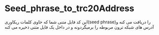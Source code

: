 # Seed_phrase_to_trc20Address
این کد فایل متنی شما که حاوی کلمات ریکاوری(seed phrase)را دریافت می کنه و آدرس های شبکه ترون مربوطه را برمیگردونه و در داخل یک فایل متنی ذخیره می کنه
